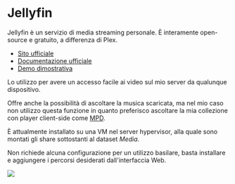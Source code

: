 # Jellyfin

Jellyfin è un servizio di media streaming personale. È interamente open-source e gratuito, a differenza di Plex.

- [Sito ufficiale](https://jellyfin.org/)
- [Documentazione ufficiale](https://jellyfin.org/docs/)
- [Demo dimostrativa](https://demo.jellyfin.org/stable/web/)

Lo utilizzo per avere un accesso facile ai video sul mio server da qualunque dispositivo.

Offre anche la possibilità di ascoltare la musica scaricata, ma nel mio caso non utilizzo questa funzione in quanto preferisco ascoltare la mia collezione con player client-side come [MPD](https://www.musicpd.org/).

È attualmente installato su una VM nel server hypervisor, alla quale sono montati gli share sottostanti al dataset *Media*.

Non richiede alcuna configurazione per un utilizzo basilare, basta installare e aggiungere i percorsi desiderati dall'interfaccia Web.

![](/assets/jelly.gif)
